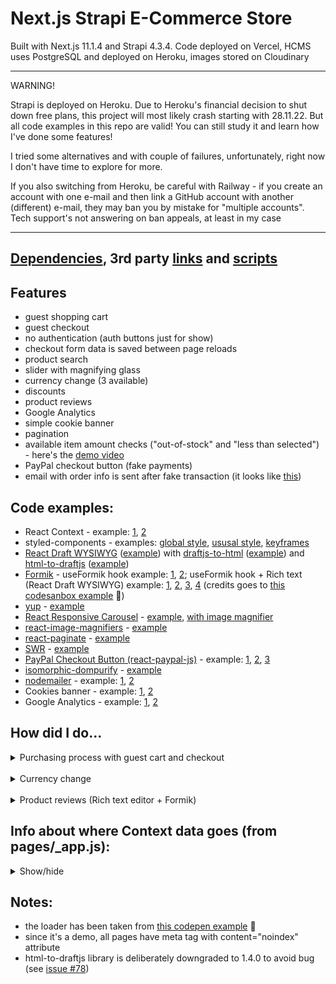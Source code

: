 # Next.js Strapi E-Commerce Store

Built with Next.js 11.1.4 and Strapi 4.3.4. Code deployed on Vercel, HCMS uses PostgreSQL and deployed on Heroku, images stored on Cloudinary

---

WARNING! 

Strapi is deployed on Heroku. Due to Heroku's financial decision to shut down free plans, this project will most likely crash starting with 28.11.22. But all code examples in this repo are valid! You can still study it and learn how I've done some features!

I tried some alternatives and with couple of failures, unfortunately, right now I don't have time to explore for more.

If you also switching from Heroku, be careful with Railway - if you create an account with one e-mail and then link a GitHub account with another (different) e-mail, they may ban you by mistake for "multiple accounts". Tech support's not answering on ban appeals, at least in my case

---

## [Dependencies](https://github.com/AlexTechNoir/Next.js-e-commerce-online-store/blob/master/package.json#L10), 3rd party [links](https://github.com/AlexTechNoir/Next.js-e-commerce-online-store/blob/master/src/pages/_document.js#L34) and [scripts](https://github.com/AlexTechNoir/Next.js-Strapi-Ecommerce-store/blob/master/src/pages/_app.js#L230)

## Features

- guest shopping cart
- guest checkout
- no authentication (auth buttons just for show)
- checkout form data is saved between page reloads
- product search
- slider with magnifying glass
- currency change (3 available)
- discounts
- product reviews
- Google Analytics
- simple cookie banner
- pagination
- available item amount checks ("out-of-stock" and "less than selected") - here's the [demo video](https://vimeo.com/742672808)
- PayPal checkout button (fake payments)
- email with order info is sent after fake transaction (it looks like [this](https://ibb.co/TtSv5gR))

## Code examples:

- React Context - example: [1](https://github.com/AlexTechNoir/Next.js-Strapi-Ecommerce-store/blob/master/src/context/cartContext.js), [2](https://github.com/AlexTechNoir/Next.js-Strapi-Ecommerce-store/blob/master/src/pages/_app.js#L216)
- styled-components - examples: [global style](https://github.com/AlexTechNoir/Next.js-Strapi-Ecommerce-store/blob/master/src/components/Layout.js#L118), [ususal style](https://github.com/AlexTechNoir/Next.js-Strapi-Ecommerce-store/blob/master/src/components/Layout.js#L119), [keyframes](https://github.com/AlexTechNoir/Next.js-Strapi-Ecommerce-store/blob/master/src/components/Layout.js#L142)
- [React Draft WYSIWYG](https://github.com/jpuri/react-draft-wysiwyg) ([example](https://github.com/AlexTechNoir/Next.js-Strapi-Ecommerce-store/blob/master/src/components/productPage/Reviews.js#L167)) with [draftjs-to-html](https://github.com/jpuri/draftjs-to-html) ([example](https://github.com/AlexTechNoir/Next.js-Strapi-Ecommerce-store/blob/master/src/components/productPage/Reviews.js#L94)) and [html-to-draftjs](https://github.com/jpuri/html-to-draftjs) ([example](https://github.com/AlexTechNoir/Next.js-Strapi-Ecommerce-store/blob/master/src/components/productPage/Reviews.js#L81))
- [Formik](https://github.com/formik/formik) - useFormik hook example: [1](https://github.com/AlexTechNoir/Next.js-Strapi-Ecommerce-store/blob/master/src/pages/checkout.js#L38), [2](https://github.com/AlexTechNoir/Next.js-Strapi-Ecommerce-store/blob/master/src/components/checkout/Form.js#L64); useFormik hook + Rich text (React Draft WYSIWYG) example: [1](https://github.com/AlexTechNoir/Next.js-Strapi-Ecommerce-store/blob/master/src/components/productPage/Reviews.js#L20), [2](https://github.com/AlexTechNoir/Next.js-Strapi-Ecommerce-store/blob/master/src/components/productPage/Reviews.js#L174), [3](https://github.com/AlexTechNoir/Next.js-Strapi-Ecommerce-store/blob/master/src/components/productPage/Reviews.js#L77-L99), [4](https://github.com/AlexTechNoir/Next.js-Strapi-Ecommerce-store/blob/master/src/components/productPage/Reviews.js#L127) (credits goes to [this codesanbox example](https://codesandbox.io/s/v5rfp?file=/src/TextEditor.tsx) 🙏)
- [yup](https://github.com/jquense/yup) - [example](https://github.com/AlexTechNoir/Next.js-Strapi-Ecommerce-store/blob/master/src/components/productPage/Reviews.js#L70)
- [React Responsive Carousel](https://github.com/leandrowd/react-responsive-carousel) - [example](https://github.com/AlexTechNoir/Next.js-Strapi-Ecommerce-store/blob/master/src/components/index/FeaturedCarousel.js#L6), [with image magnifier](https://github.com/AlexTechNoir/Next.js-Strapi-Ecommerce-store/blob/master/src/components/productPage/ProductSlider.js#L6)
- [react-image-magnifiers](https://github.com/AdamRisberg/react-image-magnifiers) - [example](https://github.com/AlexTechNoir/Next.js-Strapi-Ecommerce-store/blob/master/src/components/productPage/ProductSlider.js#L16)
- [react-paginate](https://github.com/AdeleD/react-paginate) - [example](https://github.com/AlexTechNoir/Next.js-Strapi-Ecommerce-store/blob/master/src/pages/products/%5Bcategory%5D/%5Bpage%5D.js#L108)
- [SWR](https://github.com/vercel/swr) - [example](https://github.com/AlexTechNoir/Next.js-Strapi-Ecommerce-store/blob/master/src/pages/search/%5Bvalue%5D.js#L15)
- [PayPal Checkout Button (react-paypal-js)](https://github.com/paypal/react-paypal-js) - example: [1](https://github.com/AlexTechNoir/Next.js-Strapi-Ecommerce-store/blob/master/src/pages/checkout.js#L275), [2](https://github.com/AlexTechNoir/Next.js-Strapi-Ecommerce-store/blob/master/src/components/checkout/PayPalCheckoutButton.js#L27-L37), [3](https://github.com/AlexTechNoir/Next.js-Strapi-Ecommerce-store/blob/master/src/components/checkout/PayPalCheckoutButton.js#L44)
- [isomorphic-dompurify](https://github.com/kkomelin/isomorphic-dompurify) - [example](https://github.com/AlexTechNoir/Next.js-Strapi-Ecommerce-store/blob/master/src/pages/api/postReview.js#L7-L9)
- [nodemailer](https://github.com/nodemailer/nodemailer) - example: [1](https://github.com/AlexTechNoir/Next.js-Strapi-Ecommerce-store/blob/master/src/pages/api/order.js#L170), [2](https://github.com/AlexTechNoir/Next.js-Strapi-Ecommerce-store/blob/master/src/pages/api/order.js#L193)
- Cookies banner - example: [1](https://github.com/AlexTechNoir/Next.js-Strapi-Ecommerce-store/blob/master/src/components/layout/CookieBanner.js), [2](https://github.com/AlexTechNoir/Next.js-Strapi-Ecommerce-store/blob/master/src/components/Layout.js#L104-L110)
- Google Analytics - example: [1](https://github.com/AlexTechNoir/Next.js-Strapi-Ecommerce-store/blob/master/src/pages/_app.js#L230), [2](https://github.com/AlexTechNoir/Next.js-Strapi-Ecommerce-store/blob/master/src/components/Layout.js#L113)

## How did I do...

<details>
  <summary>Purchasing process with guest cart and checkout</summary>
  <br />
  <p>I divided it into 3 stages:</p>
  <details>
    <summary>1. Product page</summary>
    <br />
    <ol>
      <li>When user navigates to page of product he wants to purchase, we:
        <ul>
          <li><a href="https://github.com/AlexTechNoir/Next.js-Strapi-Ecommerce-store/blob/master/src/pages/product-page/%5Bid%5D.js#L12">fetch</a> product data in getServerSideProps() based on product id, passed to dynamic route</li>
          <li><a href="https://github.com/AlexTechNoir/Next.js-Strapi-Ecommerce-store/blob/master/src/pages/product-page/%5Bid%5D.js#L149">put</a> "available" value into variable</li>
          <li><a href="https://github.com/AlexTechNoir/Next.js-Strapi-Ecommerce-store/blob/master/src/pages/product-page/%5Bid%5D.js#L199">pass</a> it to addToCart component</li>
        </ul> 
      </li>
      <li>In addToCart component, we <a href="https://github.com/AlexTechNoir/Next.js-Strapi-Ecommerce-store/blob/master/src/components/productPage/AddToCart.js#L69">render</a> "options" elements inside "select" element, based on "available" value</li>
      <li>When user chooses amount, we <a href="https://github.com/AlexTechNoir/Next.js-Strapi-Ecommerce-store/blob/master/src/components/productPage/AddToCart.js#L35">set</a> this number to state</li>
      <li>Then, when user clicks on <a href="https://github.com/AlexTechNoir/Next.js-Strapi-Ecommerce-store/blob/master/src/components/productPage/AddToCart.js#L107">"Add to cart" button</a>, we: 
        <ul>
          <li>pass selected amount, along with product id, to <a href="https://github.com/AlexTechNoir/Next.js-Strapi-Ecommerce-store/blob/master/src/components/productPage/AddToCart.js#L110">addToCart function</a></li>
          <li><a href="https://github.com/AlexTechNoir/Next.js-Strapi-Ecommerce-store/blob/master/src/components/productPage/AddToCart.js#L38">create</a> object out of them</li>
          <li><a href="https://github.com/AlexTechNoir/Next.js-Strapi-Ecommerce-store/blob/master/src/components/productPage/AddToCart.js#L42-L50">put</a> object in localStorage</li>
          <li><a href="https://github.com/AlexTechNoir/Next.js-Strapi-Ecommerce-store/blob/master/src/components/productPage/AddToCart.js#L52-L53">set</a> two states to show <a href="https://github.com/AlexTechNoir/Next.js-Strapi-Ecommerce-store/blob/master/src/components/productPage/AddToCart.js#L122">amount</a> and <a href="https://github.com/AlexTechNoir/Next.js-Strapi-Ecommerce-store/blob/master/src/components/productPage/AddToCart.js#L93">Cancel button</a></li>
          <li><a href="https://github.com/AlexTechNoir/Next.js-Strapi-Ecommerce-store/blob/master/src/components/productPage/AddToCart.js#L54">toggle</a> cart badge state (that lives in <a href="https://github.com/AlexTechNoir/Next.js-Strapi-Ecommerce-store/blob/master/src/pages/_app.js#L20">_app.js</a>) to show number of items in header, near cart icon: <a href="https://github.com/AlexTechNoir/Next.js-Strapi-Ecommerce-store/blob/master/src/components/layout/header/CartButton.js#L28">trigger</a> assignItemsAmount() function to <a href="https://github.com/AlexTechNoir/Next.js-Strapi-Ecommerce-store/blob/master/src/components/layout/header/CartButton.js#L39">render</a> badge</li>
        </ul>
      </li>
      <li>If user'll change their mind, and click on <a href="https://github.com/AlexTechNoir/Next.js-Strapi-Ecommerce-store/blob/master/src/components/productPage/AddToCart.js#L93">Cancel button</a>, we trigger <a href="https://github.com/AlexTechNoir/Next.js-Strapi-Ecommerce-store/blob/master/src/components/productPage/AddToCart.js#L57">cancelAdding function</a>, where we <a href="https://github.com/AlexTechNoir/Next.js-Strapi-Ecommerce-store/blob/master/src/components/productPage/AddToCart.js#L59">filter out</a> current product based on id, <a href="https://github.com/AlexTechNoir/Next.js-Strapi-Ecommerce-store/blob/master/src/components/productPage/AddToCart.js#L61">re-save</a> cart list in localStorage and <a href="https://github.com/AlexTechNoir/Next.js-Strapi-Ecommerce-store/blob/master/src/components/productPage/AddToCart.js#L63-L64">toggle</a> all relevant states back</li>
      <li>Based on localStorage data, amount in cart for each item will appear in <a href="https://github.com/AlexTechNoir/Next.js-Strapi-Ecommerce-store/blob/master/src/components/ProductListItem.js#L96">ProductListItem component</a> and <a href="https://github.com/AlexTechNoir/Next.js-Strapi-Ecommerce-store/blob/master/src/components/SearchResult.js#L67">SearchResult component</a></li>
    </ol>
  </details>
  <br />
  <details>
    <summary>2. Cart page</summary>
    <br />
    <ol>
      <li>Then, we have cart page to understand. Before we dive into cart, I need to explain render process and launching sequence of useEffects inside of it, depending on different circumstances. So: we have cart.js page, inside of which we have CartList.js component, inside of which we have mapped CartListItem.js components. The rendering process happens top-down, meaning: cart.js page -> CartList.js component -> CartListItem.js components, but the launching sequence of useEffects in all of those files is happening from down to top, like the event bubbling in JavaScript</li>
      <li>However, this is true only if we have all nested components already rendered (being already there). This will not be true, if those nested components are being conditionally rendered and are not initially there, but appear in process, during, for example, function launched in useEffect in parent page</li>
      <li>So, if user visits cart page for the first time: the state that toggles the render of nested components is initially "false", but turnes to "true" in function in useEffect of parent page/component. The whole sequence will be: cart.js page rendered -> useEffect of cart.js page is launched and triggered state that renders CartList.js child component -> CartList.js child component is rendered -> useEffect of CartList.js component is launched and triggered state that renders CartListItem.js child components -> CartListItem.js child components are rendered -> useEffects of CartListItem.js components are launched. If we present levels of nesting in ascending numbers, in this case useEffects sequence will be: 1 - 2 - 3</li>
      <li>If user visits cart page not in the first time and without reloading our website even once (meaning not resetting all the states in the app), then, that state, that allows to render nested component, initially will be "true". Then, the whole sequence will be: cart.js page rendered -> CartList.js child component is rendered -> CartListItem.js child components are rendered -> useEffects of CartListItem.js components are launched -> useEffect of CartList.js component is launched -> useEffect of cart.js page is launched. In nesting levels, presented in numbers, useEffects sequence will be: 3 - 2 - 1. I'm saying it so you kept this in mind to understand code better. I will reference this points below, when needed</li>
      <li>Now we can dive into cart. Whooosh! 🏊 When user navigates there (first time, see step #3), we launch <a href="https://github.com/AlexTechNoir/Next.js-Strapi-Ecommerce-store/blob/master/src/pages/cart.js#L13">assignProductAmountInCart() function</a>, that lives in <a href="https://github.com/AlexTechNoir/Next.js-Strapi-Ecommerce-store/blob/master/src/pages/_app.js#L28">Custom App</a>. Since we don't have authentication in this project (thus cannot bind amount to user in CMS), we store selected amount of products in localStorage. In order to create one guest cart with all necessary values, we need to fetch products from CMS, based on ids in localStorage, and loop through this fetched array of products, adding "selectedAmount" key-value inside each of them, from localStorage array. Inside of assignProductAmountInCart() function, we <a href="https://github.com/AlexTechNoir/Next.js-Strapi-Ecommerce-store/blob/master/src/pages/_app.js#L36">fetch</a> the API route, attaching ids in query</li>
      <li>In api/cart route, we <a href="https://github.com/AlexTechNoir/Next.js-Strapi-Ecommerce-store/blob/master/src/pages/api/cart.js#L7">form</a> a string of ids for Strapi's GraphQL query, <a href="https://github.com/AlexTechNoir/Next.js-Strapi-Ecommerce-store/blob/master/src/pages/api/cart.js#L10">fetch</a> and <a href="https://github.com/AlexTechNoir/Next.js-Strapi-Ecommerce-store/blob/master/src/pages/api/cart.js#L64">send</a> data back to frontend</li>
      <li>Back in assignProductAmountInCart() function, we manipulate the data as we need (I decided to <a href="https://github.com/AlexTechNoir/Next.js-Strapi-Ecommerce-store/blob/master/src/pages/_app.js#L49">sort</a> in alphabetical order just because 🤷‍♂️) and set <a href="https://github.com/AlexTechNoir/Next.js-Strapi-Ecommerce-store/blob/master/src/pages/_app.js#L56">cart</a> and <a href="https://github.com/AlexTechNoir/Next.js-Strapi-Ecommerce-store/blob/master/src/pages/_app.js#L59">cart length</a> states</li>
      <li>The change of the latter state will <a href="https://github.com/AlexTechNoir/Next.js-Strapi-Ecommerce-store/blob/master/src/pages/cart.js#L34">render</a> CartList component in cart.js page. The former will <a href="https://github.com/AlexTechNoir/Next.js-Strapi-Ecommerce-store/blob/master/src/components/cart/CartList.js#L148">map</a> cart items in CartList.js component</li>
      <li>In CartList.js component, useEffect launches initially and on "cartList" state change (in assignProductAmountInCart() function). Here we need to check if both localStorage cart list and fetched cart list are in sync, before (re-)rendering cart list. To do that we: 1.check their lengths to be the same, and at the same time 2.if all ids in localStorage are coincide with ids in potentially stale fetched cart list (first, we <a href="https://github.com/AlexTechNoir/Next.js-Strapi-Ecommerce-store/blob/master/src/components/cart/CartList.js#L127">map</a> boolean results of coincidences, then we <a href="https://github.com/AlexTechNoir/Next.js-Strapi-Ecommerce-store/blob/master/src/components/cart/CartList.js#L136">check</a> if any of them are false). Based on these <a href="https://github.com/AlexTechNoir/Next.js-Strapi-Ecommerce-store/blob/master/src/components/cart/CartList.js#L138">two conditions</a>, we launch 2 following functions</li>
      <li>First, we estimate total price of all items in function, that <a href="https://github.com/AlexTechNoir/Next.js-Strapi-Ecommerce-store/blob/master/src/pages/_app.js#L66">lives</a> in Custom App. To do that we need to multiply price by amount of each item, and get the sum of the results of all those multiplications. This project doesn't have authentication, so we can't bind user's selected amount to public products right away. "price" value exists in one cart, "selectedAmount" in another. So, we <a href="https://github.com/AlexTechNoir/Next.js-Strapi-Ecommerce-store/blob/master/src/pages/_app.js#L75">create</a> one common cart list from those two, and in the process, if ids from both cards <a href="https://github.com/AlexTechNoir/Next.js-Strapi-Ecommerce-store/blob/master/src/pages/_app.js#L77">are coincide</a>, we <a href="https://github.com/AlexTechNoir/Next.js-Strapi-Ecommerce-store/blob/master/src/pages/_app.js#L79">put</a> "price" value in the newly created cart. Then, we <a href="https://github.com/AlexTechNoir/Next.js-Strapi-Ecommerce-store/blob/master/src/pages/_app.js#L86">create</a> an array with final prices, and if there is only 1 item, we <a href="https://github.com/AlexTechNoir/Next.js-Strapi-Ecommerce-store/blob/master/src/pages/_app.js#L90">set</a> its price to state or, if there are more than 1, we <a href="https://github.com/AlexTechNoir/Next.js-Strapi-Ecommerce-store/blob/master/src/pages/_app.js#L95">set</a> the sum of prices</li>
      <li>For the higher chance of convertion we show both total prices with and without discount. So, we do the same thing to create total price with discount (and set as a separate state). We <a href="https://github.com/AlexTechNoir/Next.js-Strapi-Ecommerce-store/blob/master/src/pages/_app.js#L26">check</a> if there are any discounts in cart, and <a href="https://github.com/AlexTechNoir/Next.js-Strapi-Ecommerce-store/blob/master/src/pages/_app.js#L99">create</a> the second total price with discount this time. The only difference in code is <a href="https://github.com/AlexTechNoir/Next.js-Strapi-Ecommerce-store/blob/master/src/pages/_app.js#L105">the check</a> for the discount presence. Also, "areThereAnyDiscountsInCart" variable is passed through Context to CartList.js component to <a href="https://github.com/AlexTechNoir/Next.js-Strapi-Ecommerce-store/blob/master/src/components/cart/CartList.js#L184">render prices</a> and to <a href="https://github.com/AlexTechNoir/Next.js-Strapi-Ecommerce-store/blob/master/src/components/cart/CartList.js#L198">show the message</a> of how much money will be saved to make user feel more happy about himself 😃👍</li>
      <li>Second, we check the amount of items to trigger any errors. User may leave the cart and get back after a long time, the availability of products may change, that's why we need this check at the beginning of component's lifecycle on page load. We <a href="https://github.com/AlexTechNoir/Next.js-Strapi-Ecommerce-store/blob/master/src/components/cart/CartList.js#L58">launch</a> checkIfItemsAreAvailable() function in CartList.js (after estimateTotalPriceOfAllItems() in useEffect). Inside this function we <a href="https://github.com/AlexTechNoir/Next.js-Strapi-Ecommerce-store/blob/master/src/components/cart/CartList.js#L63">pass</a> both synced cart lists into helper function - checkItemsAmount(), that returns 2 entities: <a href="https://github.com/AlexTechNoir/Next.js-Strapi-Ecommerce-store/blob/master/src/components/cart/CartList.js#L61">a boolean</a> - whether any of items out of stock, and <a href="https://github.com/AlexTechNoir/Next.js-Strapi-Ecommerce-store/blob/master/src/components/cart/CartList.js#L62">an array of ids of items</a> - the selected amount of whose exceeded available amount in CMS (but they are not 0). For the first returned value we use ".some()" method to <a href="https://github.com/AlexTechNoir/Next.js-Strapi-Ecommerce-store/blob/master/src/components/cart/CartList.js#L34">check</a> if at least one of items is out of stock. It will return boolean value for us to trigger errors. We do not need a list of out-of-stock items, a boolean is enough. But for the second returned value (selected amount exceeded available amount) we need array of ids of items, because in cart we need to highlight "select" element (e.g. make its border red) in each cart item individually, to show user, that they need to reselect amount. So in this case we need array, because user has an option not to delete item from cart, but to reselect value, in which case we toggle the state of 1 individual item. So, here we <a href="https://github.com/AlexTechNoir/Next.js-Strapi-Ecommerce-store/blob/master/src/components/cart/CartList.js#L39">use</a> ".filter()" method on cart list from CMS, and for each of its items, we <a href="https://github.com/AlexTechNoir/Next.js-Strapi-Ecommerce-store/blob/master/src/components/cart/CartList.js#L40">run</a> a "for of" loop on cart list from localStorage. We <a href="https://github.com/AlexTechNoir/Next.js-Strapi-Ecommerce-store/blob/master/src/components/cart/CartList.js#L43">check</a> all conditions (if ids are coincide AND if available value > 0 AND if selected amount > available amount), if passed - the item is returned into shallow array copy created by ".filter()". And then, we <a href="https://github.com/AlexTechNoir/Next.js-Strapi-Ecommerce-store/blob/master/src/components/cart/CartList.js#L53">make</a> a new array of ids of returned items with ".map()" method</li>
      <li>Back in checkIfItemsAreAvailable() function we <a href="https://github.com/AlexTechNoir/Next.js-Strapi-Ecommerce-store/blob/master/src/components/cart/CartList.js#L66">set</a> the second returned value (array) to state. This state is passed down to child component(s) (CartListItem.js) as a dependency for useEffect, that runs a function, changing border colour of select element indivilually, as mentioned above. However, if function triggers state that is a dependency of useEffect, that runs another function, we need to rememeber that this another function will run after the end of first function, that triggered that state. It'll wait for that first function to finish its execution, and then runs itself (here it's function, changing border colour). So, we set the second returned value to state, then toggle two other boolean states, if either <a href="https://github.com/AlexTechNoir/Next.js-Strapi-Ecommerce-store/blob/master/src/components/cart/CartList.js#L68">one of checks</a> is true. <a href="https://github.com/AlexTechNoir/Next.js-Strapi-Ecommerce-store/blob/master/src/components/cart/CartList.js#L217">The first state</a> shows/hides error, <a href="https://github.com/AlexTechNoir/Next.js-Strapi-Ecommerce-store/blob/master/src/components/cart/CartList.js#L210">the second</a> disables/enables "Go to checkout" button</li>
      <li>Now, after checkIfItemsAreAvailable() function finished execution, as a side-effect of setting one of the states - in CartListItem.js child component(s) the useEffect <a href="https://github.com/AlexTechNoir/Next.js-Strapi-Ecommerce-store/blob/master/src/components/cart/cartList/CartListItem.js#L157">runs</a> toggleBorderColour() function. It does <a href="https://github.com/AlexTechNoir/Next.js-Strapi-Ecommerce-store/blob/master/src/components/cart/cartList/CartListItem.js#L138">a standard check</a> of the length of array of items' ids with exceeded amount. Then, if id of current item <a href="https://github.com/AlexTechNoir/Next.js-Strapi-Ecommerce-store/blob/master/src/components/cart/cartList/CartListItem.js#L140">coincides</a> with any of ids in there, it toggles border colour of select element in current item component</li>
      <li>Last function that launches at the start of page lifecycle (if page is loaded for the first time - see step #3) is "estimatePrice()" in cart item component(s) in <a href="https://github.com/AlexTechNoir/Next.js-Strapi-Ecommerce-store/blob/master/src/components/cart/cartList/CartListItem.js#L152">useEffect</a>. It also launches after "available" value changes, that depends on "cartList" value change as well (since the former is inside of the latter). Inside of it we <a href="https://github.com/AlexTechNoir/Next.js-Strapi-Ecommerce-store/blob/master/src/components/cart/cartList/CartListItem.js#L49">look</a> for the id of current item, if found - <a href="https://github.com/AlexTechNoir/Next.js-Strapi-Ecommerce-store/blob/master/src/components/cart/cartList/CartListItem.js#L54">get</a> the selected amount of that item. If amount is not exceeded available, we <a href="https://github.com/AlexTechNoir/Next.js-Strapi-Ecommerce-store/blob/master/src/components/cart/cartList/CartListItem.js#L62">select</a> the corresponding option in select element and <a href="https://github.com/AlexTechNoir/Next.js-Strapi-Ecommerce-store/blob/master/src/components/cart/cartList/CartListItem.js#L63">set</a> total price of one item, along with border colour (that we <a href="https://github.com/AlexTechNoir/Next.js-Strapi-Ecommerce-store/blob/master/src/components/cart/cartList/CartListItem.js#L275">pass</a> to item's stylesheet). If amount is <a href="https://github.com/AlexTechNoir/Next.js-Strapi-Ecommerce-store/blob/master/src/components/cart/cartList/CartListItem.js#L68">exceeded</a> - set option to "unselected" and total price to 0, along with border colour again</li>
      <li>We're done with initial useEffects' launches in cart, now let's see what user is able to do here. Inside of each cart item, user can edit the selected amount. When they do that, <a href="https://github.com/AlexTechNoir/Next.js-Strapi-Ecommerce-store/blob/master/src/components/cart/cartList/CartListItem.js#L187">"editAmount()" function launches</a>. In it, we: 
        <ul>
          <li><a href="https://github.com/AlexTechNoir/Next.js-Strapi-Ecommerce-store/blob/master/src/components/cart/cartList/CartListItem.js#L87">get</a> the selected value</li>
          <li><a href="https://github.com/AlexTechNoir/Next.js-Strapi-Ecommerce-store/blob/master/src/components/cart/cartList/CartListItem.js#L89">create</a> new cart list with that edited amount and <a href="https://github.com/AlexTechNoir/Next.js-Strapi-Ecommerce-store/blob/master/src/components/cart/cartList/CartListItem.js#L99">put</a> it into localStorage</li>
          <li>update <a href="https://github.com/AlexTechNoir/Next.js-Strapi-Ecommerce-store/blob/master/src/components/cart/cartList/CartListItem.js#L103">item price</a> and <a href="https://github.com/AlexTechNoir/Next.js-Strapi-Ecommerce-store/blob/master/src/components/cart/cartList/CartListItem.js#L107">total price of all items</a> (see step #10)</li>
          <li><a href="https://github.com/AlexTechNoir/Next.js-Strapi-Ecommerce-store/blob/master/src/components/cart/cartList/CartListItem.js#L110">re-check</a> items availability to trigger toggleBorderColour() function again (see step #14) to toggle border colour (from red to lightgrey, in case when user edits "unselected" option)</li>
        </ul> 
      </li>
      <li>User can delete item by pressing the corresponding button. We launch <a href="https://github.com/AlexTechNoir/Next.js-Strapi-Ecommerce-store/blob/master/src/components/cart/cartList/CartListItem.js#L231">deleteItem() function</a>, inside of which we:
        <ul>
          <li><a href="https://github.com/AlexTechNoir/Next.js-Strapi-Ecommerce-store/blob/master/src/components/cart/cartList/CartListItem.js#L115">filter out</a> current item from localStorage</li>
          <li>if that was the last deleted item, we <a href="https://github.com/AlexTechNoir/Next.js-Strapi-Ecommerce-store/blob/master/src/components/cart/cartList/CartListItem.js#L119">remove</a> "cartList" value from localStorage, as well as "order" and "isFormSubmitted" - these last two are created during checkout process itself, we have yet to get there, don't bother with them now</li>
          <li>if that wasn't the last deleted item, we <a href="https://github.com/AlexTechNoir/Next.js-Strapi-Ecommerce-store/blob/master/src/components/cart/cartList/CartListItem.js#L126">put</a> filtered cart list in localStorage</li>
          <li>in any case, after delete operation, we have to <a href="https://github.com/AlexTechNoir/Next.js-Strapi-Ecommerce-store/blob/master/src/components/cart/cartList/CartListItem.js#L127-L133">re-run/re-set</a> all the necessary functions/hooks again and those would be: assignProductAmountInCart() func (see step #5), setCartBadgeToggle() hook (see "Product page", step #4, substep #5) and estimateTotalPriceOfAllItems() func (see step #10)</li>
        </ul> 
      </li>
      <li>User can clear the whole cart with one button click. We launch <a href="https://github.com/AlexTechNoir/Next.js-Strapi-Ecommerce-store/blob/master/src/components/cart/CartList.js#L171">clearCart() function</a>, <a href="https://github.com/AlexTechNoir/Next.js-Strapi-Ecommerce-store/blob/master/src/components/cart/CartList.js#L77">inside</a> of which we do pretty much the same stuff as in step #17, substeps #2 and 4</li>
      <li>Now we can go to checkout page, by clicking "Proceed to checkout" button and launching <a href="https://github.com/AlexTechNoir/Next.js-Strapi-Ecommerce-store/blob/master/src/components/cart/CartList.js#L211">goToCheckout() function</a>. But before redirecting user there, we need to check if something is changed with items availability (what if user leaves website without closing tab or browser? Somebody may purchase some of those items before him, or browser may show cached data without refreshing the page, which user may not bother to do manually when he gets back. We have to do all checks on click as well). To do this we need data from cart, but I decided it would be too crazy to re-fetch the whole freaking cart with tons of key-values that we don't need 😵 Instead, we gonna fetch only ids and amounts from the custom-created API route (we're making this internal check more cheaper for traffic than it might turn out to be). So, right after clicking, we:
        <ul>
          <li><a href="https://github.com/AlexTechNoir/Next.js-Strapi-Ecommerce-store/blob/master/src/components/cart/CartList.js#L88">disable</a> the button</li>
          <li><a href="https://github.com/AlexTechNoir/Next.js-Strapi-Ecommerce-store/blob/master/src/components/cart/CartList.js#L91">get</a> all item ids from localStorage cart</li>
          <li>attach them to query and <a href="https://github.com/AlexTechNoir/Next.js-Strapi-Ecommerce-store/blob/master/src/components/cart/CartList.js#L94">hit</a> the API endpoint</li>
          <li>there, we <a href="https://github.com/AlexTechNoir/Next.js-Strapi-Ecommerce-store/blob/master/src/pages/api/available.js#L9">form</a> the query string as Strapi wants it, <a href="https://github.com/AlexTechNoir/Next.js-Strapi-Ecommerce-store/blob/master/src/pages/api/available.js#L12">fetch</a> and <a href="https://github.com/AlexTechNoir/Next.js-Strapi-Ecommerce-store/blob/master/src/pages/api/available.js#L50">send</a> the response back (with only ids and available amounts)</li>
          <li>derived data we put into same <a href="https://github.com/AlexTechNoir/Next.js-Strapi-Ecommerce-store/blob/master/src/components/cart/CartList.js#L108">helper function</a> that we used in step #12 to check amounts by comparing cart lists (it'll accept cart list or data with only ids and amounts in the same parameter just fine 👌)</li>
          <li><a href="https://github.com/AlexTechNoir/Next.js-Strapi-Ecommerce-store/blob/master/src/components/cart/CartList.js#L111">set</a> state that may or may not toggle border colour</li>
          <li>if at least one check hasn't been passed - relaunch <a href="https://github.com/AlexTechNoir/Next.js-Strapi-Ecommerce-store/blob/master/src/components/cart/CartList.js#L115">assignProductAmountInCart() function</a> (see step #5) that will trigger all occurring errors</li>
          <li>if passed - <a href="https://github.com/AlexTechNoir/Next.js-Strapi-Ecommerce-store/blob/master/src/components/cart/CartList.js#L117">redirect</a> to checkout page (we see that in this more frequent case expences are cheaper than if we'd fetch the whole cart)</li>
        </ul> 
      </li>
      <li>If user visits cart page not for the first time without reloading our website, useEffects will launch in a reverse sequence (see step #4). It may lead to some errors (such as undefined values, because some functions run before the functions they depend on). That's why here we're checking <a href="https://github.com/AlexTechNoir/Next.js-Strapi-Ecommerce-store/blob/master/src/components/cart/CartList.js#L138">if carts are in sync</a>, and when we estimate price for each item, we check <a href="https://github.com/AlexTechNoir/Next.js-Strapi-Ecommerce-store/blob/master/src/components/cart/cartList/CartListItem.js#L52">if current item exist or not</a></li>
    </ol>
  </details>
  <br />
  <details>
    <summary>3. Checkout page</summary>
    <br />
    <ol>
      <li>First thing we need to do on checkout page is to check if user is being a smart aleck and managed to visit this page without actually putting anything in his cart 😏 In the first useEffect we launch <a href="https://github.com/AlexTechNoir/Next.js-Strapi-Ecommerce-store/blob/master/src/pages/checkout.js#L188">redirect() function</a>, that <a href="https://github.com/AlexTechNoir/Next.js-Strapi-Ecommerce-store/blob/master/src/pages/checkout.js#L61">checks</a> if "itemsAmountInCart" was set and equals 0. If it is - <a href="https://github.com/AlexTechNoir/Next.js-Strapi-Ecommerce-store/blob/master/src/pages/checkout.js#L62">redirect</a> back to cart, where user'll see "empty cart" message</li>
      <li>The checkout page has 3 child components: Form.js (form for customer's data), CartInfo.js (mini-version of cart) and PayPalCheckoutButton.js (payment button)</li>
      <li>Keep in mind that here we have multiple useEffects in one page, and functions in one useEffect will trigger state that is a dependency of other useEffects. The execution sequence will be: 1. the launches of all functions in all useEffects on page load, in order they were written (by "they" I mean all functions in each useEffect, and all useEffects in page), 2. the launches of functions in useEffects, that have a states in their dependencies, that were triggered by any of functions that were launched initially on page load. But further I will be explaining functions in the order that'll make more sense to understand code behaviour, okay? 😉</li>
      <li>Unlike in cart page, here we don't edit cart, it's purely informational. So, some checking functions that run here are similar to functions in cart, but more lightweight</li>
      <li>In the second useEffect we launch same old <a href="https://github.com/AlexTechNoir/Next.js-Strapi-Ecommerce-store/blob/master/src/pages/checkout.js#L195">assignProductAmountInCart() function</a>, that will set "cartList" state, that will trigger <a href="https://github.com/AlexTechNoir/Next.js-Strapi-Ecommerce-store/blob/master/src/pages/checkout.js#L204">third useEffect</a>, where we launch 2 functions: 1. familiar to us estimateTotalPriceOfAllItems() function, that sets total prices, and 2. <a href="https://github.com/AlexTechNoir/Next.js-Strapi-Ecommerce-store/blob/master/src/pages/checkout.js#L207">setCartListInCheckout() function</a>, that <a href="https://github.com/AlexTechNoir/Next.js-Strapi-Ecommerce-store/blob/master/src/pages/checkout.js#L113">creates</a> one cart list out of 2 and <a href="https://github.com/AlexTechNoir/Next.js-Strapi-Ecommerce-store/blob/master/src/pages/checkout.js#L124">sets</a> mini-version of cart list in checkout page</li>
      <li>Setting the state in setCartListInCheckout() function will trigger <a href="https://github.com/AlexTechNoir/Next.js-Strapi-Ecommerce-store/blob/master/src/pages/checkout.js#L211">fourth useEffect</a>, where we launch toggleErrors() function. Inside, it passes "checkoutCartList" value to <a href="https://github.com/AlexTechNoir/Next.js-Strapi-Ecommerce-store/blob/master/src/pages/checkout.js#L138">checkItemsAmount() helper function</a>, that based on single passed cart list (with all fields, necessary for a check) <a href="https://github.com/AlexTechNoir/Next.js-Strapi-Ecommerce-store/blob/master/src/pages/checkout.js#L133">return</a> 2 values: boolean - are any of items out of stock, and array of items, where selected amount exceeded available. <a href="https://github.com/AlexTechNoir/Next.js-Strapi-Ecommerce-store/blob/master/src/pages/checkout.js#L140">Based on</a> returned values, checkItemsAmount() toggles error message and checkout button state. Everything is similar to functions in cart, but slighty different, because the cart list in checkout is also different</li>
      <li>We have several functions in useEffects left to understand, but to do it better, let's analyze <a href="https://github.com/AlexTechNoir/Next.js-Strapi-Ecommerce-store/blob/master/src/pages/checkout.js#L236">Form.js component</a> first. When user goes to checkout page, he'll see <a href="https://github.com/AlexTechNoir/Next.js-Strapi-Ecommerce-store/blob/master/src/components/checkout/Form.js#L68">the form</a> powered with Formik. <a href="https://github.com/AlexTechNoir/Next.js-Strapi-Ecommerce-store/blob/master/src/components/checkout/Form.js#L78">The default value</a> of all inputs (except radio buttons, that are slightly different to handle) is set to Formik values, that <a href="https://github.com/AlexTechNoir/Next.js-Strapi-Ecommerce-store/blob/master/src/pages/checkout.js#L39">are initialized</a> with useFormik hook</li>
      <li>Despite that we can handle form data solely with localStorage, I decided to use both localStorage and Formik for the sake of learning. Every time user changes input values, we run handleFormFields() function. Inside, we need to put entered value in localStorage (to save on reload), and save it in Formik values. We <a href="https://github.com/AlexTechNoir/Next.js-Strapi-Ecommerce-store/blob/master/src/components/checkout/Form.js#L16-L17">declare name and value</a> of current input. It it's a first time user enters value - <a href="https://github.com/AlexTechNoir/Next.js-Strapi-Ecommerce-store/blob/master/src/components/checkout/Form.js#L22">create</a> order item in localStorage and <a href="https://github.com/AlexTechNoir/Next.js-Strapi-Ecommerce-store/blob/master/src/components/checkout/Form.js#L24">put</a> key-value pair it it, based on declared inputs. If not - <a href="https://github.com/AlexTechNoir/Next.js-Strapi-Ecommerce-store/blob/master/src/components/checkout/Form.js#L31-L36">handle the case of deleting data</a> from localStorage or put data in it as usual. As for Formik hook - all values saved with <a href="https://github.com/AlexTechNoir/Next.js-Strapi-Ecommerce-store/blob/master/src/components/checkout/Form.js#L51">.handleChange() Formik function</a>. Except radio buttons values, the example to whose I couldn't find in docs, nor in the Web, so I <a href="https://github.com/AlexTechNoir/Next.js-Strapi-Ecommerce-store/blob/master/src/components/checkout/Form.js#L46">set it manually</a>. When user changes delivery option, we change tax charge. We launch <a href="https://github.com/AlexTechNoir/Next.js-Strapi-Ecommerce-store/blob/master/src/components/checkout/Form.js#L48">estimateShippingCost() function</a> (that also initially <a href="https://github.com/AlexTechNoir/Next.js-Strapi-Ecommerce-store/blob/master/src/pages/checkout.js#L201">runs</a> in the second useEffect! ☝️), that <a href="https://github.com/AlexTechNoir/Next.js-Strapi-Ecommerce-store/blob/master/src/pages/checkout.js#L180-L184">sets</a> shipping cost state</li>
      <li>When user submits form, it is handled by Formik onSubmit function, where we toggle the visual state of form, by <a href="https://github.com/AlexTechNoir/Next.js-Strapi-Ecommerce-store/blob/master/src/pages/checkout.js#L51">setting</a> value in localStorage (to save it on page reload) and by <a href="https://github.com/AlexTechNoir/Next.js-Strapi-Ecommerce-store/blob/master/src/pages/checkout.js#L52">setting</a> state to "true". Also, we <a href="https://github.com/AlexTechNoir/Next.js-Strapi-Ecommerce-store/blob/master/src/pages/checkout.js#L55">scroll</a> to the top of form to make it look pretty ✨</li>
      <li>Visual view of form <a href="https://github.com/AlexTechNoir/Next.js-Strapi-Ecommerce-store/blob/master/src/components/checkout/Form.js#L66">depends</a> on that state, when it's true - it shows <a href="https://github.com/AlexTechNoir/Next.js-Strapi-Ecommerce-store/blob/master/src/components/checkout/Form.js#L196">info with Formik values</a>. By pressing <a href="https://github.com/AlexTechNoir/Next.js-Strapi-Ecommerce-store/blob/master/src/components/checkout/Form.js#L212">"edit" button</a>, the function of which <a href="https://github.com/AlexTechNoir/Next.js-Strapi-Ecommerce-store/blob/master/src/components/checkout/Form.js#L56-L57">sets</a> values back, user can get back to editing whenever he needs</li>
      <li>Speaking of changing form's visual view - let's briefly get back to second useEffect, where we're launching <a href="https://github.com/AlexTechNoir/Next.js-Strapi-Ecommerce-store/blob/master/src/pages/checkout.js#L198">setFormVisualView()</a> on page load. It checks those values in localStorage and <a href="https://github.com/AlexTechNoir/Next.js-Strapi-Ecommerce-store/blob/master/src/pages/checkout.js#L155-L157">sets</a> the state of form based on them</li>
      <li>Setting "isFormSubmitted" state will trigger the fifth useEffect, where we launch <a href="https://github.com/AlexTechNoir/Next.js-Strapi-Ecommerce-store/blob/master/src/pages/checkout.js#L216">insertSavedDataInForm() function</a>, that is needed for saving user entered data in form on page reload. Inside of it, after checking if "order" item exists in localStorage, we <a href="https://github.com/AlexTechNoir/Next.js-Strapi-Ecommerce-store/blob/master/src/pages/checkout.js#L74-L80">set all Formik values</a> to the corresponding values from that item, it they exist. If they don't - set Formik values to themselves (doing that, we cover the case when form's state is "not submitted" and when some inputs weren't touched yet (hence - no values in localStorage)). It works for both form states and all that in just one line. Easy! 🤏 Except for those pesky dropdown (country) and radio buttons (delivery) - they need "special treatment" by getting and setting <a href="https://github.com/AlexTechNoir/Next.js-Strapi-Ecommerce-store/blob/master/src/pages/checkout.js#L85-L86">their</a> <a href="https://github.com/AlexTechNoir/Next.js-Strapi-Ecommerce-store/blob/master/src/pages/checkout.js#L92-L99">values</a> from DOM when form is not submitted (that's why we need "isFormSubmitted" state as a dependency in the fifth useEffect - to check its state). After we set delivery, let's not forget to <a href="https://github.com/AlexTechNoir/Next.js-Strapi-Ecommerce-store/blob/master/src/pages/checkout.js#L103">launch</a> estimateShippingCost() function, because shipping cost depends on delivery</li>
      <li>During insertSavedDataInForm() function run we set "formik.values.country" value, which will trigger the last useEffect, specifically <a href="https://github.com/AlexTechNoir/Next.js-Strapi-Ecommerce-store/blob/master/src/pages/checkout.js#L220">setTaxAndFormBasedOnCountry() function</a> in it. Inside, we get the country input's element and, depending on its value, <a href="https://github.com/AlexTechNoir/Next.js-Strapi-Ecommerce-store/blob/master/src/pages/checkout.js#L166-L168">set all necessary states</a>: tax (goes to CartInfo.js), territory type and post code regEx pattern (both go to Form.js)</li>
      <li>Nothing much going on in <a href="https://github.com/AlexTechNoir/Next.js-Strapi-Ecommerce-store/blob/master/src/pages/checkout.js#L245">CartInfo.js component</a> - we just <a href="https://github.com/AlexTechNoir/Next.js-Strapi-Ecommerce-store/blob/master/src/components/checkout/CartInfo.js#L9-L18">import</a> all passed values and render JSX with them. Respectively, we <a href="https://github.com/AlexTechNoir/Next.js-Strapi-Ecommerce-store/blob/master/src/components/checkout/CartInfo.js#L34">map</a> cart items</li>
      <li>Each checkout cart item should have different state based on available item amount. To cover "out of stock" case, we <a href="https://github.com/AlexTechNoir/Next.js-Strapi-Ecommerce-store/blob/master/src/components/checkout/cartInfo/CheckoutCartListItem.js#L17">abstract</a> DRY markup into variable and if available amount is 0 - <a href="https://github.com/AlexTechNoir/Next.js-Strapi-Ecommerce-store/blob/master/src/components/checkout/cartInfo/CheckoutCartListItem.js#L39">render</a> strikethrough element with "out of stock" message, if not - <a href="https://github.com/AlexTechNoir/Next.js-Strapi-Ecommerce-store/blob/master/src/components/checkout/cartInfo/CheckoutCartListItem.js#L48">render</a> usual "p" tag. To cover "selected amount exceeded available" case, we set <a href="https://github.com/AlexTechNoir/Next.js-Strapi-Ecommerce-store/blob/master/src/components/checkout/cartInfo/CheckoutCartListItem.js#L23">amount</a> and <a href="https://github.com/AlexTechNoir/Next.js-Strapi-Ecommerce-store/blob/master/src/components/checkout/cartInfo/CheckoutCartListItem.js#L30">price</a> to 0, and <a href="https://github.com/AlexTechNoir/Next.js-Strapi-Ecommerce-store/blob/master/src/components/checkout/cartInfo/CheckoutCartListItem.js#L60">change</a> text colour</li>
      <li>Our final component is PayPal Checkout button. We gonna use <a href="https://github.com/paypal/react-paypal-js">"react-paypal-js" library</a>. To initialize script we need Client ID of app, created in PayPal Developer account (Dashboard -> My Apps & Credentials). To test fake payments we also need to create 2 sandbox test accounts (Sanbdox -> Accounts) - one "Business" (merchant) and one "Personal" (customer) type. In options of PayPalScriptProvider we specify <a href="https://github.com/AlexTechNoir/Next.js-Strapi-Ecommerce-store/blob/master/src/pages/checkout.js#L276-L277">environment variables of client-id and merchant-id</a> 🔒 The latter we can find in Business test account info (hover over "..." button near sandbox account -> View/edit account -> Profile tab -> Account ID). Full reference to all provider options is <a href="https://developer.paypal.com/sdk/js/configuration/#link-configureandcustomizeyourintegration">here</a></li>
      <li>PayPalScriptProvider wraps our <a href="https://github.com/AlexTechNoir/Next.js-Strapi-Ecommerce-store/blob/master/src/pages/checkout.js#L283">PayPalCheckoutButton.js component</a>, where we initialize <a href="https://github.com/AlexTechNoir/Next.js-Strapi-Ecommerce-store/blob/master/src/components/checkout/PayPalCheckoutButton.js#L27">usePayPalScriptReducer hook</a> and put <a href="https://github.com/AlexTechNoir/Next.js-Strapi-Ecommerce-store/blob/master/src/components/checkout/PayPalCheckoutButton.js#L30-L36">PayPal code</a> in useEffect to render button. Official example is <a href="https://paypal.github.io/react-paypal-js/?path=/docs/example-paypalbuttons--default">here</a></li>
      <li>To show checkout button, we import <a href="https://github.com/AlexTechNoir/Next.js-Strapi-Ecommerce-store/blob/master/src/components/checkout/PayPalCheckoutButton.js#L44">PayPalButtons component</a>. We need button to re-initialize whenever user changes total price or currency, so we <a href="https://github.com/AlexTechNoir/Next.js-Strapi-Ecommerce-store/blob/master/src/components/checkout/PayPalCheckoutButton.js#L47">put</a> those values in "forceReRender" prop</li>
      <li>On checkout button click PayPal runs <a href="https://github.com/AlexTechNoir/Next.js-Strapi-Ecommerce-store/blob/master/src/components/checkout/PayPalCheckoutButton.js#L48">createOrder() function</a>. We don't need to disable checkout button right away, because PayPal shows overlay loader. Before we run code that sets up payment, we have to check items availability one last time: <a href="https://github.com/AlexTechNoir/Next.js-Strapi-Ecommerce-store/blob/master/src/components/checkout/PayPalCheckoutButton.js#L51">get</a> ids from localStorage, <a href="https://github.com/AlexTechNoir/Next.js-Strapi-Ecommerce-store/blob/master/src/components/checkout/PayPalCheckoutButton.js#L53">fetch</a> items amounts based on them, <a href="https://github.com/AlexTechNoir/Next.js-Strapi-Ecommerce-store/blob/master/src/components/checkout/PayPalCheckoutButton.js#L64">create</a> one common cart with all values and <a href="https://github.com/AlexTechNoir/Next.js-Strapi-Ecommerce-store/blob/master/src/components/checkout/PayPalCheckoutButton.js#L75">pass</a> it to helper function to return check results. If not passed - <a href="https://github.com/AlexTechNoir/Next.js-Strapi-Ecommerce-store/blob/master/src/components/checkout/PayPalCheckoutButton.js#L78">launch</a> assignProductAmountInCart(), that'll trigger errors. If passed - <a href="https://github.com/AlexTechNoir/Next.js-Strapi-Ecommerce-store/blob/master/src/components/checkout/PayPalCheckoutButton.js#L80">set up</a> the transaction, as it shown in <a href="https://developer.paypal.com/sdk/js/reference/#link-createorder">official example</a>. We pass <a href="https://github.com/AlexTechNoir/Next.js-Strapi-Ecommerce-store/blob/master/src/components/checkout/PayPalCheckoutButton.js#L84-L85">currency and total price</a>, and set <a href="https://github.com/AlexTechNoir/Next.js-Strapi-Ecommerce-store/blob/master/src/components/checkout/PayPalCheckoutButton.js#L90">"NO_SHIPPING" preference</a>, to show user the PayPal form without shipping fields (in case he'll choose credit card payment), that he already filled in our custom form</li>
      <li>If you want to see how the amount errors will trigger on all pages, you need to set up Strapi on your own machine to toggle amounts in CMS manually. But if you think it's not worth to set up, I made a <a href="https://vimeo.com/742672808">video</a></li>
      <li>After PayPal transaction is finished, it launches <a href="https://github.com/AlexTechNoir/Next.js-Strapi-Ecommerce-store/blob/master/src/components/checkout/PayPalCheckoutButton.js#L95">onApprove() function</a>, where we do stuff for our store. We <a href="https://github.com/AlexTechNoir/Next.js-Strapi-Ecommerce-store/blob/master/src/components/checkout/PayPalCheckoutButton.js#L97">disable</a> checkout button and write <a href="https://github.com/AlexTechNoir/Next.js-Strapi-Ecommerce-store/blob/master/src/components/checkout/PayPalCheckoutButton.js#L99">PayPal promise</a> (like in <a href="https://developer.paypal.com/sdk/js/reference/#link-onapprove">the official example</a>), that returns data with generated order id. Now we just need to create <a href="https://github.com/AlexTechNoir/Next.js-Strapi-Ecommerce-store/blob/master/src/components/checkout/PayPalCheckoutButton.js#L119">order object</a> to send it to CMS with all data in it, specifically: <a href="https://github.com/AlexTechNoir/Next.js-Strapi-Ecommerce-store/blob/master/src/components/checkout/PayPalCheckoutButton.js#L120">order id</a>, <a href="https://github.com/AlexTechNoir/Next.js-Strapi-Ecommerce-store/blob/master/src/components/checkout/PayPalCheckoutButton.js#L140">time of purchase</a> and <a href="https://github.com/AlexTechNoir/Next.js-Strapi-Ecommerce-store/blob/master/src/components/checkout/PayPalCheckoutButton.js#L141">payment method</a>, that are coming from PayPal; <a href="https://github.com/AlexTechNoir/Next.js-Strapi-Ecommerce-store/blob/master/src/components/checkout/PayPalCheckoutButton.js#L121">customer info</a>, that we store in Formik; <a href="https://github.com/AlexTechNoir/Next.js-Strapi-Ecommerce-store/blob/master/src/components/checkout/PayPalCheckoutButton.js#L135">purchased items</a>, that we <a href="https://github.com/AlexTechNoir/Next.js-Strapi-Ecommerce-store/blob/master/src/components/checkout/PayPalCheckoutButton.js#L103">map</a> from checkout cart list; and other values that we pass to button as props. This object we <a href="https://github.com/AlexTechNoir/Next.js-Strapi-Ecommerce-store/blob/master/src/components/checkout/PayPalCheckoutButton.js#L145">put</a> in query and hit our API route - <a href="https://github.com/AlexTechNoir/Next.js-Strapi-Ecommerce-store/blob/master/src/pages/api/order.js">api/order</a></li>
      <li>In there, we need to do 3 things: post order data in CMS, update amount of items and send email to customer with all information.</li>
      <li>Before posting order, let's <a href="https://github.com/AlexTechNoir/Next.js-Strapi-Ecommerce-store/blob/master/src/pages/api/order.js#L11">create</a> a copy of "purchasedItems" array without "available" keys - we don't need this field in "purchaseditems" Strapi's component in orders collection (but we need it for subtraction further). Then, <a href="https://github.com/AlexTechNoir/Next.js-Strapi-Ecommerce-store/blob/master/src/pages/api/order.js#L20">create</a> a string of it (just like the string of object with ids before) for GraphQL query for Strapi</li>
      <li>We gonna do everything in async order:
        <ul>
          <li>First, <a href="https://github.com/AlexTechNoir/Next.js-Strapi-Ecommerce-store/blob/master/src/pages/api/order.js#L28">post</a> the data with the corresponding query, which will depend on how you structured your collections in CMS. After posting, in .then() statement we <a href="https://github.com/AlexTechNoir/Next.js-Strapi-Ecommerce-store/blob/master/src/pages/api/order.js#L116">create</a> array with items with subtracted amounts</li>
          <li>At the time of writing, Strapi doesn't support bulk entries creation, but this feature is a candidate (if you use Strapi and would like to see this feature, please, upvote <a href="https://feedback.strapi.io/developer-experience/p/support-bulk-entries-creationupdates-v4">this</a> 🙏) So, for now we have to do multiple requests with <a href="https://github.com/AlexTechNoir/Next.js-Strapi-Ecommerce-store/blob/master/src/pages/api/order.js#L128">PromiseAll</a>. In query of each fetch() function we <a href="https://github.com/AlexTechNoir/Next.js-Strapi-Ecommerce-store/blob/master/src/pages/api/order.js#L141">set</a> the subtracted amount of the item</li>
          <li>Next, in PromiseAll .then() statement, we are using nodemailer to send an email to a submitted email address. First, <a href="https://github.com/AlexTechNoir/Next.js-Strapi-Ecommerce-store/blob/master/src/pages/api/order.js#L170">create</a> transporter, where we specify nesessary options, depending on email provider (I used Outlook). Api pages won't go into final code bundle, but for the extra layer of security, <a href="https://github.com/AlexTechNoir/Next.js-Strapi-Ecommerce-store/blob/master/src/pages/api/order.js#L175-L176">use env vars</a> for your sender email and password 🔒 Also, turn off <a href="https://github.com/AlexTechNoir/Next.js-Strapi-Ecommerce-store/blob/master/src/pages/api/order.js#L180">"rejectUnauthorized" flag</a> for self-signed sertificate. Just in case of error, we'll <a href="https://github.com/AlexTechNoir/Next.js-Strapi-Ecommerce-store/blob/master/src/pages/api/order.js#L184">fire</a> the console logs (the .verify() method doesn't check if email was sent or not - that is up to email provider you chose, it verifies if Simple Mail Transfer Protocol is ready to work). Finally, let's <a href="https://github.com/AlexTechNoir/Next.js-Strapi-Ecommerce-store/blob/master/src/pages/api/order.js#L193">send</a> an email. Nodemailer code is based on the official examples: <a href="https://nodemailer.com/smtp/#3-allow-self-signed-certificates">here</a>, <a href="https://nodemailer.com/smtp/#verify-smtp-connection-configuration">here</a> and <a href="https://nodemailer.com/about/#example">here</a>. In Google Mail the email will look like <a href="https://ibb.co/TtSv5gR">this</a></li>
          <li><a href="https://github.com/AlexTechNoir/Next.js-Strapi-Ecommerce-store/blob/master/src/pages/api/order.js#L258">send</a> the response with order id to the frontend</li>
        </ul> 
      </li>
      <li>Almost finished! Back to PayPalCheckoutButton.js, in .then() statement, after everything we've done, we <a href="https://github.com/AlexTechNoir/Next.js-Strapi-Ecommerce-store/blob/master/src/components/checkout/PayPalCheckoutButton.js#L158-L161">delete all data</a>: cartlist, order and isFormSubmitted items; <a href="https://github.com/AlexTechNoir/Next.js-Strapi-Ecommerce-store/blob/master/src/components/checkout/PayPalCheckoutButton.js#L162">trigger</a> cart badge to disappear; and <a href="https://github.com/AlexTechNoir/Next.js-Strapi-Ecommerce-store/blob/master/src/components/checkout/PayPalCheckoutButton.js#L164">redirect</a> user to "thank you" page with order id</li>
      <li>And in "thank you" page we <a href="https://github.com/AlexTechNoir/Next.js-Strapi-Ecommerce-store/blob/master/src/pages/thank-you.js#L39">show</a> a success message with order id. If no id was provided in query for any reason, we <a href="https://github.com/AlexTechNoir/Next.js-Strapi-Ecommerce-store/blob/master/src/pages/thank-you.js#L19">redirect</a> user to the main page</li>
    </ol>
  </details>
</details>
<br />
<details>
  <summary>Currency change</summary>
  <br />
  <ol>
    <li>User can change currency in Footer's SelectButton.js component, in <a href="https://github.com/AlexTechNoir/Next.js-Strapi-Ecommerce-store/blob/master/src/components/layout/footer/SelectButtons.js#L26">select element</a></li>
    <li>On select change we launch changeCurrency() function, where we <a href="https://github.com/AlexTechNoir/Next.js-Strapi-Ecommerce-store/blob/master/src/components/layout/footer/SelectButtons.js#L18">put</a> the grabbed value into localStorage and <a href="https://github.com/AlexTechNoir/Next.js-Strapi-Ecommerce-store/blob/master/src/components/layout/footer/SelectButtons.js#L19">launch</a> refreshCurrency() function, that lives in _app.js</li>
    <li>In there, we <a href="https://github.com/AlexTechNoir/Next.js-Strapi-Ecommerce-store/blob/master/src/pages/_app.js#L141">set</a> "isCurrencySet" state to false to show loader where we need, <a href="https://github.com/AlexTechNoir/Next.js-Strapi-Ecommerce-store/blob/master/src/pages/_app.js#L142">set</a> "currency" state to a value saved in localStorage and <a href="https://github.com/AlexTechNoir/Next.js-Strapi-Ecommerce-store/blob/master/src/pages/_app.js#L143">set</a> "isCurrencySet" state back to true to show currency instead of loader</li>
    <li>Setting "currency" state will trigger second useEffect in _app.js, that'll <a href="https://github.com/AlexTechNoir/Next.js-Strapi-Ecommerce-store/blob/master/src/pages/_app.js#L210">launch</a> setCurrencyRates() function. Inside of it, we use <a href="https://github.com/AlexTechNoir/Next.js-Strapi-Ecommerce-store/blob/master/src/pages/_app.js#L175">switch</a> operator to <a href="https://github.com/AlexTechNoir/Next.js-Strapi-Ecommerce-store/blob/master/src/pages/_app.js#L182-L183">set</a> "currencyRate" and "currencyCode" states based on "currency" state</li>
    <li>We set "currencyRate" state to value from fetched data from 3rd party currency API (I used openexchangerates.org). API has monthly limit, so in case it will be exceeded, just for the pet project to work without crashes, we <a href="https://github.com/AlexTechNoir/Next.js-Strapi-Ecommerce-store/blob/master/src/pages/_app.js#L179">set</a> fallback value</li>
    <li>To save user's currency choice, we <a href="https://github.com/AlexTechNoir/Next.js-Strapi-Ecommerce-store/blob/master/src/pages/_app.js#L206">launch</a> setCurrencyCodes() function in the first useEffect on page load. Inside it, we <a href="https://github.com/AlexTechNoir/Next.js-Strapi-Ecommerce-store/blob/master/src/pages/_app.js#L150">set</a> state to show loader and <a href="https://github.com/AlexTechNoir/Next.js-Strapi-Ecommerce-store/blob/master/src/pages/_app.js#L152">check</a> if "currency" item is present in localStorage. If it isn't, meaning user hasn't selected currency option before - <a href="https://github.com/AlexTechNoir/Next.js-Strapi-Ecommerce-store/blob/master/src/pages/_app.js#L153">set</a> it to default, if it is - <a href="https://github.com/AlexTechNoir/Next.js-Strapi-Ecommerce-store/blob/master/src/pages/_app.js#L157">hit</a> custom "currencyRates" API route. In there we <a href="https://github.com/AlexTechNoir/Next.js-Strapi-Ecommerce-store/blob/master/src/pages/api/currencyRates.js#L2">fetch</a> the exchange rates from 3rd party API and <a href="https://github.com/AlexTechNoir/Next.js-Strapi-Ecommerce-store/blob/master/src/pages/api/currencyRates.js#L13">send</a> derived data in response. Back in _app.js, we <a href="https://github.com/AlexTechNoir/Next.js-Strapi-Ecommerce-store/blob/master/src/pages/_app.js#L168">set</a> response into React state and, like on user click, as we described in steps #2-5 - <a href="https://github.com/AlexTechNoir/Next.js-Strapi-Ecommerce-store/blob/master/src/pages/_app.js#L169">launch</a> refreshCurrency() function, that will trigger setCurrencyRates() function in the second useEffect, that'll do the magic ✨</li>
    <li>Also, in Footer's SelectButton.js component, on page load we visually <a href="https://github.com/AlexTechNoir/Next.js-Strapi-Ecommerce-store/blob/master/src/components/layout/footer/SelectButtons.js#L9-L13">set</a> one of select options based on item's value in localStorage</li>
    <li>Below, in "Info about where Context data goes" section you can see where all states, connected with currency, go in this app</li>
  </ol>
</details>
<br />
<details>
  <summary>Product reviews (Rich text editor + Formik)</summary>
  <br />
  <ol>
    <li>On product page we have <a href="https://github.com/AlexTechNoir/Next.js-Strapi-Ecommerce-store/blob/master/src/components/productPage/Reviews.js#L127">form</a> with 2 usual HTML inputs (name and email) and React Draft WYSIWYG rich text editor</li>
    <li>To grab the values we need to <a href="https://github.com/AlexTechNoir/Next.js-Strapi-Ecommerce-store/blob/master/src/components/productPage/Reviews.js#L21">set</a> them to their default state with useFormik hook first. For HTML inputs we <a href="https://github.com/AlexTechNoir/Next.js-Strapi-Ecommerce-store/blob/master/src/components/productPage/Reviews.js#L143">set</a> "value" attribute to Formik value. Every time when user enters name or email, we launch <a href="https://github.com/AlexTechNoir/Next.js-Strapi-Ecommerce-store/blob/master/src/components/productPage/Reviews.js#L144">"formik.handleChange" function</a> that puts them into Formik values</li>
    <li>For RTE it's different. We have <a href="https://github.com/AlexTechNoir/Next.js-Strapi-Ecommerce-store/blob/master/src/components/productPage/Reviews.js#L168">"editorState" prop</a>, wich will be set to React state. In this state we <a href="https://github.com/AlexTechNoir/Next.js-Strapi-Ecommerce-store/blob/master/src/components/productPage/Reviews.js#L90">check</a> if formik "message" value is empty (value, that we <a href="https://github.com/AlexTechNoir/Next.js-Strapi-Ecommerce-store/blob/master/src/components/productPage/Reviews.js#L77">declared</a> earlier): if it's empty (empty string === false) - set state to initialized empty RTE state, if it's not - set it to prepareDraft() custom function, that accepts Formik "message" value as a parameter</li>
    <li>Every time when user enters text in RTE, we launch onEditorStateChange() function, that we <a href="https://github.com/AlexTechNoir/Next.js-Strapi-Ecommerce-store/blob/master/src/components/productPage/Reviews.js#L174">put</a> into RTE prop. Inside it, we: 
      <ul>
        <li><a href="https://github.com/AlexTechNoir/Next.js-Strapi-Ecommerce-store/blob/master/src/components/productPage/Reviews.js#L94">convert</a> entered text into HTML using <a href="https://github.com/jpuri/draftjs-to-html">"draftjs-to-html" library</a></li>
        <li><a href="https://github.com/AlexTechNoir/Next.js-Strapi-Ecommerce-store/blob/master/src/components/productPage/Reviews.js#L97">put</a> derived HTML into another function that will explicitly <a href="https://github.com/AlexTechNoir/Next.js-Strapi-Ecommerce-store/blob/master/src/components/productPage/Reviews.js#L88">set</a> it to Formik "message" value with ".setFieldValue()" method</li>
        <li><a href="https://github.com/AlexTechNoir/Next.js-Strapi-Ecommerce-store/blob/master/src/components/productPage/Reviews.js#L98">trigger</a> the React state change, that will launch prepareDraft() function we mentioned in the previous step</li>
      </ul> 
    </li>
    <li>prepareDraft() function takes Formik "message" value. Then: 
      <ul>
        <li>Formik "message" value <a href="https://github.com/AlexTechNoir/Next.js-Strapi-Ecommerce-store/blob/master/src/components/productPage/Reviews.js#L81">is converted</a> into DraftJS Editor content, using <a href="https://github.com/jpuri/html-to-draftjs">"html-to-draftjs" library</a></li>
        <li>DraftJS Editor content <a href="https://github.com/AlexTechNoir/Next.js-Strapi-Ecommerce-store/blob/master/src/components/productPage/Reviews.js#L82">is converted</a> into <a href="https://draftjs.org/docs/api-reference-content-state">ContentState record</a>, using <a href="https://draftjs.org/docs/api-reference-content-state#createfromblockarray">createFromBlockArray() function</a></li>
        <li>ContentState record <a href="https://github.com/AlexTechNoir/Next.js-Strapi-Ecommerce-store/blob/master/src/components/productPage/Reviews.js#L83">is converted</a> into <a href="https://draftjs.org/docs/api-reference-editor-state">EditorState object</a>, using <a href="https://draftjs.org/docs/api-reference-editor-state#createwithcontent">createWithContent() function</a></li>
        <li>derived EditorState object <a href="https://github.com/AlexTechNoir/Next.js-Strapi-Ecommerce-store/blob/master/src/components/productPage/Reviews.js#L85">is returned</a> to "editorState" React state</li>
      </ul> 
    </li>
    <li>All credits goes to <a href="https://codesandbox.io/s/v5rfp?file=/src/TextEditor.tsx">this codesandbox example</a> 🙏</li>
    <li>After user submits review, we launch Formik's onSubmit function. Inside, we <a href="https://github.com/AlexTechNoir/Next.js-Strapi-Ecommerce-store/blob/master/src/components/productPage/Reviews.js#L24">set</a> the state that will disable both editor and submit button. Then, we <a href="https://github.com/AlexTechNoir/Next.js-Strapi-Ecommerce-store/blob/master/src/components/productPage/Reviews.js#L27">fetch</a> postReview API route with product id and submitted data in query</li>
    <li>In api/postReview, before posting, we <a href="https://github.com/AlexTechNoir/Next.js-Strapi-Ecommerce-store/blob/master/src/pages/api/postReview.js#L7-L9">sanitize</a> data with <a href="https://github.com/kkomelin/isomorphic-dompurify">"isomorphic-dompurify' library</a>. Then, after we <a href="https://github.com/AlexTechNoir/Next.js-Strapi-Ecommerce-store/blob/master/src/pages/api/postReview.js#L11">send</a> the request, we must ensure that collection has one review per person. We do that by <a href="https://github.com/AlexTechNoir/Next.js-Strapi-Ecommerce-store/blob/master/src/pages/api/postReview.js#L58-L63">checking</a> if submitted email is already present. If it is - Strapi will attach "errors" object and in this case we send status code 400 (bad request) with custom error message, if it isn't - send status code 200 with response data (it'd be posted review)</li>
    <li>Back in product page, we <a href="https://github.com/AlexTechNoir/Next.js-Strapi-Ecommerce-store/blob/master/src/components/productPage/Reviews.js#L31-L47">check</a> response on status code, if it's 400 - we set error message to React state, that we declared earlier, and throw err object; if it's any other 40X - we do the same, but set custom error state to false. This state will <a href="https://github.com/AlexTechNoir/Next.js-Strapi-Ecommerce-store/blob/master/src/components/productPage/Reviews.js#L186-L190">toggle</a> error message</li>
    <li>If no errors pop up, in the next .then() statement we <a href="https://github.com/AlexTechNoir/Next.js-Strapi-Ecommerce-store/blob/master/src/components/productPage/Reviews.js#L53-L54">reset Formik form and RTE state</a>, and <a href="https://github.com/AlexTechNoir/Next.js-Strapi-Ecommerce-store/blob/master/src/components/productPage/Reviews.js#L56">set</a> error to false. Reviews <a href="https://github.com/AlexTechNoir/Next.js-Strapi-Ecommerce-store/blob/master/src/components/productPage/Reviews.js#L112-L124">are rendered</a> from "reviews" state, so we <a href="https://github.com/AlexTechNoir/Next.js-Strapi-Ecommerce-store/blob/master/src/components/productPage/Reviews.js#L60-L61">push response data (posted review) and refresh the state</a>. In the end, we <a href="https://github.com/AlexTechNoir/Next.js-Strapi-Ecommerce-store/blob/master/src/components/productPage/Reviews.js#L63">disable</a> editor's "read only" and <a href="https://github.com/AlexTechNoir/Next.js-Strapi-Ecommerce-store/blob/master/src/components/productPage/Reviews.js#L66">scroll</a> to the top of review list to let user see his review</li>
    <li>On page reload, based on passed id from getServerSideProps() context object, we fetch data from 2 endpoints: <a href="https://github.com/AlexTechNoir/Next.js-Strapi-Ecommerce-store/blob/master/src/pages/product-page/%5Bid%5D.js#L12">"product"</a> and <a href="https://github.com/AlexTechNoir/Next.js-Strapi-Ecommerce-store/blob/master/src/pages/product-page/%5Bid%5D.js#L98">"reviews"</a>. If you don't use Strapi, you're probably creating your own API, so, further info won't be of interest to you. You can stop reading now 👋 If you do use Strapi, I have some points left to say at the end</li>
    <li>At the time of writing, Strapi doesn't support array field type. It would be easier to handle product reviews with it. So far, it is only a feature request (if you would like to see this feature, please, upvote <a href="https://feedback.strapi.io/developer-experience/p/allow-array-or-multi-select-field-type">this</a> 🙏)</li>
    <li>We could create "repeatable component" field type, but AFAIK, in this case, for every new submitted review you have to re-replace ALL components (other reviews, that are already in CMS) in one shot (same case with "custom JSON" field type), sending them ALL to CMS along with the new one. If we have hundreds of reviews, this is sucks! For traffic and performance</li>
    <li>The only option I see is to create "relation" field type: one product has many reviews. Creating "reviews" collection and relating it to "products" will allow us to post one entry without harassing others. That's why, when user visits products page, we fetch data in 2 requests: product data and reviews</li>
  </ol>
</details>

## Info about where Context data goes (from pages/_app.js):

<details>
  <summary>Show/hide</summary>
  <br>

  `areCookiesAccepted` goes to:

  - components/Layout.js

  `setAreCookiesAccepted` goes to:

  - components/Layout.js
  - components/layout/CookieBanner.js (as props from components/Layout.js)

  `cartBadgeToggle` goes to:

  - components/layout/header/CartButton.js
  - components/productPage/AddToCart.js
  - components/cart/CartList.js
  - components/cart/cartList/CartListItem.js (as props from components/cart/CartList.js)
  - components/checkout/PayPalCheckoutButton.js

  `setCartBadgeToggle` goes to: 

  - components/productPage/AddToCart.js
  - components/cart/CartList.js
  - components/cart/cartList/CartListItem.js (as props from components/cart/CartList.js)
  - components/checkout/PayPalCheckoutButton.js

  `itemsAmountInCart` goes to:

  - pages/cart.js
  - pages/checkout.js
  - pages/checkout/CartInfo.js (as props from pages/checkout.js)

  `cartList` goes to:

  - components/cart/CartList.js
  - pages/checkout.js

  `setCartList` goes to:

  - components/checkout/PayPalCheckoutButton.js

  `totalPriceInCart`, `totalDiscountedPriceInCart` and `areThereAnyDiscountsInCart` go to:

  - components/cart/CartList.js
  - pages/checkout.js
  - pages/checkout/CartInfo.js (as props from pages/checkout.js)

  `assignProductAmountInCart` goes to:

  - pages/cart.js
  - components/cart/CartList.js (as props from pages/cart.js)
  - components/cart/cartList/CartListItem.js(as props from components/cart/CartList.js)
  - pages/checkout.js
  - components/checkout/PayPalCheckoutButton.js (as props from pages/checkout.js)

  `estimateTotalPrice` goes to:

  - components/cart/CartList.js
  - components/cart/cartList/CartListItem.js (as props from components/cart/CartList.js)
  - pages/checkout.js

  `currency` goes to:

  - components/ProductListItem.js
  - components/SearchResult.js
  - components/product/productPage/ProductInfo.js
  - components/cart/CartList.js
  - components/cart/cartList/CartListItem.js (as props from components/cart/CartList.js)
  - pages/checkout.js
  - pages/checkout/CartInfo.js (as props from pages/checkout.js)
  - pages/checkout/cartInfo/CheckoutCartListItem.js (as props from pages/checkout/CartInfo.js)
  - pages/checkout/PayPalCheckoutButton.js (as props from pages/checkout.js)

  `currencyCode` goes to:

  - pages/checkout.js
  - pages/checkout/PayPalCheckoutButton.js (as props from pages/checkout.js)

  `currencyRate` goes to:

  - components/ProductListItem.js
  - components/SearchResult.js
  - components/product/productPage/ProductInfo.js
  - components/cart/CartList.js
  - pages/checkout.js
  - pages/checkout/CartInfo.js (as props from pages/checkout.js)
  - pages/checkout/cartInfo/CheckoutCartListItem.js (as props from pages/checkout/CartInfo.js)
  - pages/checkout/PayPalCheckoutButton.js (as props from pages/checkout.js)

  `isCurrencySet` goes to:

  - components/ProductListItem.js
  - components/SearchResult.js
  - components/product/productPage/ProductInfo.js
  - components/cart/CartList.js
  - pages/checkout.js
  - pages/checkout/CartInfo.js (as props from pages/checkout.js)

  `refreshCurrency` goes to:

  - components/layout/footer/Buttons.js

  `setItemsAmountInCart`, `setTotalPriceInCart`, `setTotalDiscountedPriceInCart`, `fetchedRates`, `setFetchedRates`, `setCurrency`, `setCurrencyCode`, `setCurrencyRate`, `setIsCurrencySet`, `setCurrencyCodes` and `setCurrencyCodes` stay in pages/_app.js
</details>

## Notes:

- the loader has been taken from [this codepen example](https://codepen.io/t_afif/pen/LYyYgQw) 🙏
- since it's a demo, all pages have meta tag with content="noindex" attribute
- html-to-draftjs library is deliberately downgraded to 1.4.0 to avoid bug (see [issue #78](https://github.com/jpuri/html-to-draftjs/issues/78))
